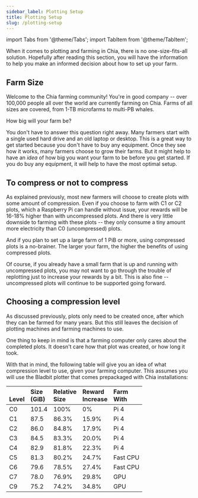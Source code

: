 ```yaml
---
sidebar_label: Plotting Setup
title: Plotting Setup
slug: /plotting-setup
---
```


import Tabs from '@theme/Tabs';
import TabItem from '@theme/TabItem';

When it comes to plotting and farming in Chia, there is no one-size-fits-all solution. Hopefully after reading this section, you will have the information to help you make an informed decision about how to set up your farm.

## Farm Size

Welcome to the Chia farming community! You're in good company -- over 100,000 people all over the world are currently farming on Chia. Farms of all sizes are covered, from 1-TB microfarms to multi-PB whales.

How big will your farm be?

You don't have to answer this question right away. Many farmers start with a single used hard drive and an old laptop or desktop. This is a great way to get started because you don't have to buy any equipment. Once they see how it works, many farmers choose to grow their farms. But it might help to have an _idea_ of how big you want your farm to be before you get started. If you do buy any equipment, it will help to have the most optimal setup.

## To compress or not to compress

As explained previously, most new farmers will choose to create plots with some amount of compression. Even if you choose to farm with C1 or C2 plots, which a Raspberry Pi can handle without issue, your rewards will be 16-18% higher than with uncompressed plots. And there is very little downside to farming with these plots -- they only consume a tiny amount more electricity than C0 (uncompressed) plots.

And if you plan to set up a large farm of 1 PiB or more, using compressed plots is a no-brainer. The larger your farm, the higher the benefits of using compressed plots.

Of course, if you already have a small farm that is up and running with uncompressed plots, you may not want to go through the trouble of replotting just to increase your rewards by a bit. This is also fine -- uncompressed plots will continue to be supported going forward.

## Choosing a compression level

As discussed previously, plots only need to be created once, after which they can be farmed for many years. But this still leaves the decision of plotting machines and farming machines to use.

One thing to keep in mind is that a farming computer only cares about the completed plots. It doesn't care how that plot was created, or how long it took.

With that in mind, the following table will give you an idea of what compression level to use, given your farming computer. This assumes you will use the Bladbit plotter that comes prepackaged with Chia installations:

| <br />Level | Size <br />(GiB) | Relative <br />Size | Reward <br />Increase | Farm <br /> With |
|:----------------- |:---------------------- |:------------------------- |:--------------------------- |:---------------------- |
| C0                | 101.4                  | 100%                      | 0%                          | Pi 4                   |
| C1                | 87.5                   | 86.3%                     | 15.9%                       | Pi 4                   |
| C2                | 86.0                   | 84.8%                     | 17.9%                       | Pi 4                   |
| C3                | 84.5                   | 83.3%                     | 20.0%                       | Pi 4                   |
| C4                | 82.9                   | 81.8%                     | 22.3%                       | Pi 4                   |
| C5                | 81.3                   | 80.2%                     | 24.7%                       | Fast CPU               |
| C6                | 79.6                   | 78.5%                     | 27.4%                       | Fast CPU               |
| C7                | 78.0                   | 76.9%                     | 29.8%                       | GPU                    |
| C9                | 75.2                   | 74.2%                     | 34.8%                       | GPU                    |